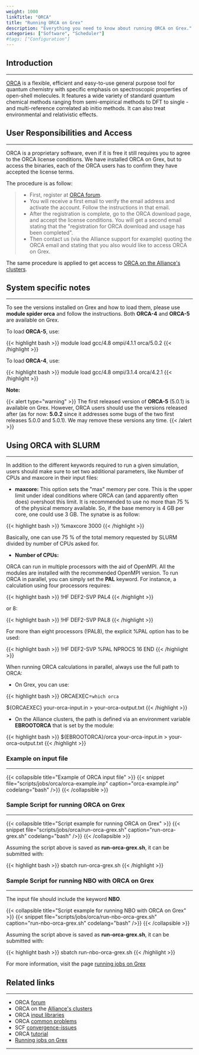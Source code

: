 ```yaml
---
weight: 1000
linkTitle: "ORCA"
title: "Running ORCA on Grex"
description: "Everything you need to know about running ORCA on Grex."
categories: ["Software", "Scheduler"]
#tags: ["Configuration"]
---
```


## Introduction
---

[ORCA](http://cec.mpg.de/forum/) is a flexible, efficient and easy-to-use general purpose tool for quantum chemistry with specific emphasis on spectroscopic properties of open-shell  molecules. It features a wide variety of standard quantum chemical methods ranging from semi-empirical methods to DFT to single - and multi-reference correlated ab initio methods. It can also treat environmental and relativistic effects.

## User Responsibilities and Access
---

ORCA is a proprietary software, even if it is free it still requires you to agree to the ORCA license conditions. We have installed ORCA on Grex, but to access the binaries, each of the ORCA users has to confirm they have accepted the license terms.

The procedure is as follow: 
> * First, register at [ORCA forum](https://orcaforum.kofo.mpg.de/). 
> * You will receive a first email to verify the email address and activate the account. Follow the instructions in that email.
> * After the registration is complete, go to the ORCA download page, and accept the license conditions. You will get a second email stating that the "registration for ORCA download and usage has been completed".
> * Then contact us (via the Alliance support for example) quoting the ORCA email and stating that you also would like to access ORCA on Grex. 

The same procedure is applied to get access to [ORCA on the Alliance's clusters](https://docs.alliancecan.ca/wiki/ORCA).

## System specific notes
---

To see the versions installed on Grex and how to load them, please use **module spider orca** and follow the instructions. Both **ORCA-4** and **ORCA-5** are available on Grex.

To load **ORCA-5**, use:

{{< highlight bash >}}
module load gcc/4.8 ompi/4.1.1 orca/5.0.2
{{< /highlight >}}

To load **ORCA-4**, use:

{{< highlight bash >}}
module load gcc/4.8 ompi/3.1.4 orca/4.2.1
{{< /highlight >}}

**Note:**

{{< alert type="warning" >}}
The first released version of **ORCA-5** (5.0.1) is available on Grex. However, ORCA users should use the versions released after (as for now: **5.0.2** since it addresses some bugs of the two first releases 5.0.0 and 5.0.1). We may remove these versions any time.
{{< /alert >}}

## Using ORCA with SLURM
---

In addition to the different keywords required to run a given simulation, users should make sure to set two additional parameters, like Number of CPUs and maxcore in their input files:

* __maxcore:__
This option sets the "max" memory per core. This is the upper limit under ideal conditions where ORCA can (and apparently often does) overshoot this limit. It is recommended to use no more than 75 % of the physical memory available. So, if the base memory is 4 GB per core, one could use 3 GB. The synatxe is as follow:

{{< highlight bash >}}
%maxcore 3000
{{< /highlight >}}

Basically, one can use 75 % of the total memory requested by SLURM divided by number of CPUs asked for.

* __Number of CPUs:__

ORCA can run in multiple processors with the aid of OpenMPI. All the modules are installed with the recommended OpenMPI version. To run ORCA in parallel, you can simply set the __PAL__ keyword. For instance, a calculation using four processors requires:

{{< highlight bash >}}
!HF DEF2-SVP PAL4
{{< /highlight >}}

or 8:

{{< highlight bash >}}
!HF DEF2-SVP PAL8
{{< /highlight >}}

For more than eight processors (!PAL8), the explicit %PAL option has to be used:

{{< highlight bash >}}
!HF DEF2-SVP
%PAL NPROCS 16 END
{{< /highlight >}}

When running ORCA calculations in parallel, always use the full path to ORCA:

* On Grex, you can use:

{{< highlight bash >}}
ORCAEXEC=`which orca`

${ORCAEXEC} your-orca-input.in > your-orca-output.txt
{{< /highlight >}}

* On the Alliance clusters, the path is defined via an environment variable __EBROOTORCA__ that is set by the module:

{{< highlight bash >}}
${EBROOTORCA}/orca your-orca-input.in > your-orca-output.txt
{{< /highlight >}}

### Example on input file
---

{{< collapsible title="Example of ORCA input file" >}}
{{< snippet
    file="scripts/jobs/orca/orca-example.inp"
    caption="orca-example.inp"
    codelang="bash"
/>}}
{{< /collapsible >}}

### Sample Script for running ORCA on Grex
---

{{< collapsible title="Script example for running ORCA on Grex" >}}
{{< snippet
    file="scripts/jobs/orca/run-orca-grex.sh"
    caption="run-orca-grex.sh"
    codelang="bash"
/>}}
{{< /collapsible >}}

Assuming the script above is saved as __run-orca-grex.sh__, it can be submitted with:

{{< highlight bash >}}
sbatch run-orca-grex.sh
{{< /highlight >}}

### Sample Script for running NBO with ORCA on Grex
---

The input file should include the keyword **NBO**.

{{< collapsible title="Script example for running NBO with ORCA on Grex" >}}
{{< snippet
    file="scripts/jobs/orca/run-nbo-orca-grex.sh"
    caption="run-nbo-orca-grex.sh"
    codelang="bash"
/>}}
{{< /collapsible >}}

Assuming the script above is saved as __run-orca-grex.sh__, it can be submitted with:

{{< highlight bash >}}
sbatch run-nbo-orca-grex.sh
{{< /highlight >}}

For more information, visit the page [running jobs on Grex](running-jobs)

## Related links
---

* ORCA [forum](http://cec.mpg.de/forum/)
* ORCA on the [Alliance's clusters](https://docs.alliancecan.ca/wiki/ORCA)
* ORCA [input libraries](https://sites.google.com/site/orcainputlibrary/home)
* ORCA [common problems](https://sites.google.com/site/orcainputlibrary/orca-common-problems)
* SCF [convergence-issues](https://sites.google.com/site/orcainputlibrary/scf-convergence-issues)
* ORCA [tutorial](https://www.orcasoftware.de/tutorials_orca/)
* [Running jobs on Grex](running-jobs)
 
---

<!-- {{< treeview display="tree" />}} -->

<!-- Changes and update:
* Last reviewed on: Apr 26, 2024.
-->
